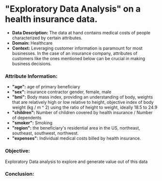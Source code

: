 # "Exploratory Data Analysis" on a health insurance data.
* **Data Description:** The data at hand contains medical costs of people characterized by certain attributes.
* **Domain:** Healthcare
* **Context:** Leveraging customer information is paramount for most businesses. In the case of an insurance company, attributes of customers like the ones mentioned below can be crucial in making business decisions.
### Attribute Information:
* **"age":** age of primary beneficiary
* **"sex":** insurance contractor gender, female, male
* **"bmi":** Body mass index, providing an understanding of body, weights that are relatively high or low relative to height, objective index of body weight (kg / m ^ 2) using the ratio of height to weight, ideally 18.5 to 24.9
* **"children":** Number of children covered by health insurance / Number of dependents
* **"smoker":** Smoking
* **"region":** the beneficiary's residential area in the US, northeast, southeast, southwest, northwest.
* **"expenses":** Individual medical costs billed by health insurance.
### Objective: 
Exploratory Data analysis to explore and generate value out of this data
### Conclusion:
